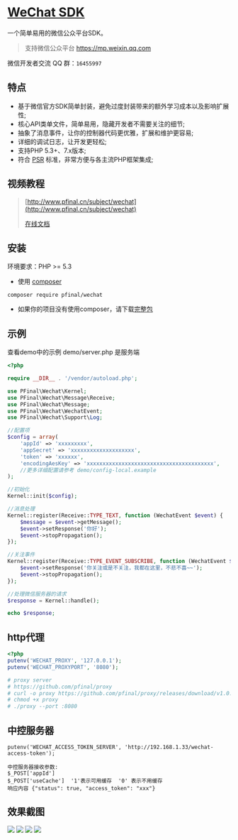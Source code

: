 # [WeChat SDK](http://pfinal.cn)

一个简单易用的微信公众平台SDK。

>支持微信公众平台 https://mp.weixin.qq.com

微信开发者交流 QQ 群：`16455997`

## 特点

 - 基于微信官方SDK简单封装，避免过度封装带来的额外学习成本以及影响扩展性;
 - 核心API类单文件，简单易用，隐藏开发者不需要关注的细节;
 - 抽象了消息事件，让你的控制器代码更优雅，扩展和维护更容易;
 - 详细的调试日志，让开发更轻松;
 - 支持PHP 5.3+、7.x版本;
 - 符合 [PSR](https://github.com/php-fig/fig-standards) 标准，非常方便与各主流PHP框架集成;

## 视频教程

> [http://www.pfinal.cn/subject/wechat](http://www.pfinal.cn/subject/wechat)
>
> [在线文档](doc/index.md)

## 安装

环境要求：PHP >= 5.3

* 使用 [composer](https://getcomposer.org/)

```shell
composer require pfinal/wechat
```

* 如果你的项目没有使用composer，请下载[完整包](https://github.com/pfinal/wechat/raw/publish/pfinal-wechat-full.zip)


## 示例

查看demo中的示例  demo/server.php 是服务端

```php
<?php

require __DIR__ . '/vendor/autoload.php';

use PFinal\Wechat\Kernel;
use PFinal\Wechat\Message\Receive;
use PFinal\Wechat\Message;
use PFinal\Wechat\WechatEvent;
use PFinal\Wechat\Support\Log;

//配置项 
$config = array(
    'appId' => 'xxxxxxxxx',
    'appSecret' => 'xxxxxxxxxxxxxxxxxxxx',
    'token' => 'xxxxxx',
    'encodingAesKey' => 'xxxxxxxxxxxxxxxxxxxxxxxxxxxxxxxxxxxxxxxx',
    //更多详细配置请参考 demo/config-local.example
);

//初始化
Kernel::init($config);

//消息处理
Kernel::register(Receive::TYPE_TEXT, function (WechatEvent $event) {
    $message = $event->getMessage();
    $event->setResponse('你好');
    $event->stopPropagation();
});

//关注事件
Kernel::register(Receive::TYPE_EVENT_SUBSCRIBE, function (WechatEvent $event) {
    $event->setResponse('你关注或是不关注，我都在这里，不悲不喜~~');
    $event->stopPropagation();
});

//处理微信服务器的请求
$response = Kernel::handle();

echo $response;

```


## http代理

```php
<?php
putenv('WECHAT_PROXY', '127.0.0.1');
putenv('WECHAT_PROXYPORT', '8080');

# proxy server
# https://github.com/pfinal/proxy
# curl -o proxy https://github.com/pfinal/proxy/releases/download/v1.0.0/proxy-linux
# chmod +x proxy
# ./proxy --port :8080
```

## 中控服务器

```
putenv('WECHAT_ACCESS_TOKEN_SERVER', 'http://192.168.1.33/wechat-access-token');

中控服务器接收参数:
$_POST['appId']
$_POST['useCache']  '1'表示可用缓存  '0' 表示不用缓存
响应内容 {"status": true, "access_token": "xxx"}
```



## 效果截图

![](doc/demo1.png)
![](doc/demo2.png)
![](doc/demo3.png)
![](doc/demo4.png)



